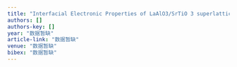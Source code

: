 ```yaml
---
title: "Interfacial Electronic Properties of LaAlO3/SrTiO 3 superlattice Probed with Hard X-ray Photoemission"
authors: []
authors-key: []
year: "数据暂缺"
article-link: "数据暂缺"
venue: "数据暂缺"
bibex: "数据暂缺"
---
```

